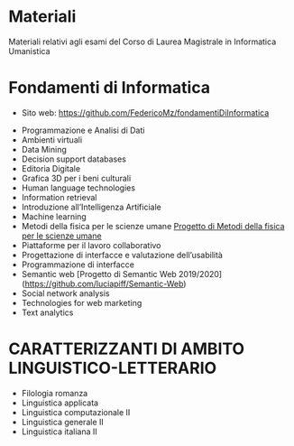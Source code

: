 # Materiali
Materiali relativi agli esami del Corso di Laurea Magistrale in Informatica Umanistica


# Fondamenti di Informatica
- Sito web: https://github.com/FedericoMz/fondamentiDiInformatica

* Programmazione e Analisi di Dati
* Ambienti virtuali	
* Data Mining 
* Decision support databases
* Editoria Digitale
* Grafica 3D per i beni culturali	
* Human language technologies 
* Information retrieval
* Introduzione all’Intelligenza Artificiale	
* Machine learning
* Metodi della fisica per le scienze umane
[Progetto di Metodi della fisica per le scienze umane](https://github.com/luciapiff/Metodi-della-fisica-per-le-scienze-umane)
* Piattaforme per il lavoro collaborativo	
* Progettazione di interfacce e valutazione dell’usabilità	
* Programmazione di interfacce	
* Semantic web 
 [Progetto di Semantic Web 2019/2020] (https://github.com/luciapiff/Semantic-Web)
* Social network analysis 
* Technologies for web marketing
* Text analytics

# CARATTERIZZANTI DI AMBITO LINGUISTICO-LETTERARIO
* Filologia romanza	
* Linguistica applicata
* Linguistica computazionale II	
* Linguistica generale II
* Linguistica italiana II	

